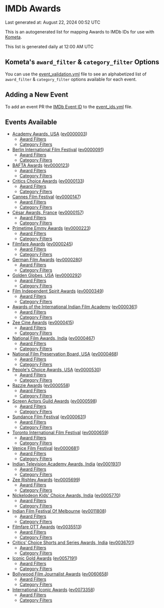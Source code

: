 # IMDb Awards

Last generated at: August 22, 2024 00:52 UTC

This is an autogenerated list for mapping Awards to IMDb IDs for use with [Kometa](https://github.com/Kometa-Team/Kometa).

This list is generated daily at 12:00 AM UTC 

## Kometa's `award_filter` & `category_filter` Options

You can use the [event_validation.yml](https://github.com/Kometa-Team/IMDb-Awards/blob/master/event_validation.yml) file to see an alphabetized list of `award_filter` & `category_filter` options available for each event.

## Adding a New Event

To add an event PR the [IMDb Event ID](https://www.imdb.com/event/all/) to the [event_ids.yml](https://github.com/Kometa-Team/IMDb-Awards/blob/master/event_ids.yml) file.

## Events Available

* [Academy Awards, USA](https://www.imdb.com/event/ev0000003) ([ev0000003](https://github.com/Kometa-Team/IMDb-Awards/blob/master/event_validation.yml#L1))
  * [Award Filters](https://github.com/Kometa-Team/IMDb-Awards/blob/master/event_validation.yml#L6)
  * [Category Filters](https://github.com/Kometa-Team/IMDb-Awards/blob/master/event_validation.yml#L14)
* [Berlin International Film Festival](https://www.imdb.com/event/ev0000091) ([ev0000091](https://github.com/Kometa-Team/IMDb-Awards/blob/master/event_validation.yml#L148))
  * [Award Filters](https://github.com/Kometa-Team/IMDb-Awards/blob/master/event_validation.yml#L152)
  * [Category Filters](https://github.com/Kometa-Team/IMDb-Awards/blob/master/event_validation.yml#L347)
* [BAFTA Awards](https://www.imdb.com/event/ev0000123) ([ev0000123](https://github.com/Kometa-Team/IMDb-Awards/blob/master/event_validation.yml#L624))
  * [Award Filters](https://github.com/Kometa-Team/IMDb-Awards/blob/master/event_validation.yml#L629)
  * [Category Filters](https://github.com/Kometa-Team/IMDb-Awards/blob/master/event_validation.yml#L662)
* [Critics Choice Awards](https://www.imdb.com/event/ev0000133) ([ev0000133](https://github.com/Kometa-Team/IMDb-Awards/blob/master/event_validation.yml#L1152))
  * [Award Filters](https://github.com/Kometa-Team/IMDb-Awards/blob/master/event_validation.yml#L1155)
  * [Category Filters](https://github.com/Kometa-Team/IMDb-Awards/blob/master/event_validation.yml#L1160)
* [Cannes Film Festival](https://www.imdb.com/event/ev0000147) ([ev0000147](https://github.com/Kometa-Team/IMDb-Awards/blob/master/event_validation.yml#L1261))
  * [Award Filters](https://github.com/Kometa-Team/IMDb-Awards/blob/master/event_validation.yml#L1266)
  * [Category Filters](https://github.com/Kometa-Team/IMDb-Awards/blob/master/event_validation.yml#L1433)
* [César Awards, France](https://www.imdb.com/event/ev0000157) ([ev0000157](https://github.com/Kometa-Team/IMDb-Awards/blob/master/event_validation.yml#L1663))
  * [Award Filters](https://github.com/Kometa-Team/IMDb-Awards/blob/master/event_validation.yml#L1666)
  * [Category Filters](https://github.com/Kometa-Team/IMDb-Awards/blob/master/event_validation.yml#L1671)
* [Primetime Emmy Awards](https://www.imdb.com/event/ev0000223) ([ev0000223](https://github.com/Kometa-Team/IMDb-Awards/blob/master/event_validation.yml#L1728))
  * [Award Filters](https://github.com/Kometa-Team/IMDb-Awards/blob/master/event_validation.yml#L1733)
  * [Category Filters](https://github.com/Kometa-Team/IMDb-Awards/blob/master/event_validation.yml#L1740)
* [Filmfare Awards](https://www.imdb.com/event/ev0000245) ([ev0000245](https://github.com/Kometa-Team/IMDb-Awards/blob/master/event_validation.yml#L2949))
  * [Award Filters](https://github.com/Kometa-Team/IMDb-Awards/blob/master/event_validation.yml#L2953)
  * [Category Filters](https://github.com/Kometa-Team/IMDb-Awards/blob/master/event_validation.yml#L2962)
* [German Film Awards](https://www.imdb.com/event/ev0000280) ([ev0000280](https://github.com/Kometa-Team/IMDb-Awards/blob/master/event_validation.yml#L3064))
  * [Award Filters](https://github.com/Kometa-Team/IMDb-Awards/blob/master/event_validation.yml#L3068)
  * [Category Filters](https://github.com/Kometa-Team/IMDb-Awards/blob/master/event_validation.yml#L3091)
* [Golden Globes, USA](https://www.imdb.com/event/ev0000292) ([ev0000292](https://github.com/Kometa-Team/IMDb-Awards/blob/master/event_validation.yml#L3164))
  * [Award Filters](https://github.com/Kometa-Team/IMDb-Awards/blob/master/event_validation.yml#L3169)
  * [Category Filters](https://github.com/Kometa-Team/IMDb-Awards/blob/master/event_validation.yml#L3177)
* [Film Independent Spirit Awards](https://www.imdb.com/event/ev0000349) ([ev0000349](https://github.com/Kometa-Team/IMDb-Awards/blob/master/event_validation.yml#L3343))
  * [Award Filters](https://github.com/Kometa-Team/IMDb-Awards/blob/master/event_validation.yml#L3346)
  * [Category Filters](https://github.com/Kometa-Team/IMDb-Awards/blob/master/event_validation.yml#L3355)
* [Awards of the International Indian Film Academy](https://www.imdb.com/event/ev0000361) ([ev0000361](https://github.com/Kometa-Team/IMDb-Awards/blob/master/event_validation.yml#L3395))
  * [Award Filters](https://github.com/Kometa-Team/IMDb-Awards/blob/master/event_validation.yml#L3397)
  * [Category Filters](https://github.com/Kometa-Team/IMDb-Awards/blob/master/event_validation.yml#L3406)
* [Zee Cine Awards](https://www.imdb.com/event/ev0000415) ([ev0000415](https://github.com/Kometa-Team/IMDb-Awards/blob/master/event_validation.yml#L3485))
  * [Award Filters](https://github.com/Kometa-Team/IMDb-Awards/blob/master/event_validation.yml#L3487)
  * [Category Filters](https://github.com/Kometa-Team/IMDb-Awards/blob/master/event_validation.yml#L3497)
* [National Film Awards, India](https://www.imdb.com/event/ev0000467) ([ev0000467](https://github.com/Kometa-Team/IMDb-Awards/blob/master/event_validation.yml#L3602))
  * [Award Filters](https://github.com/Kometa-Team/IMDb-Awards/blob/master/event_validation.yml#L3606)
  * [Category Filters](https://github.com/Kometa-Team/IMDb-Awards/blob/master/event_validation.yml#L3619)
* [National Film Preservation Board, USA](https://www.imdb.com/event/ev0000468) ([ev0000468](https://github.com/Kometa-Team/IMDb-Awards/blob/master/event_validation.yml#L3819))
  * [Award Filters](https://github.com/Kometa-Team/IMDb-Awards/blob/master/event_validation.yml#L3822)
  * [Category Filters](https://github.com/Kometa-Team/IMDb-Awards/blob/master/event_validation.yml#L3824)
* [People's Choice Awards, USA](https://www.imdb.com/event/ev0000530) ([ev0000530](https://github.com/Kometa-Team/IMDb-Awards/blob/master/event_validation.yml#L3827))
  * [Award Filters](https://github.com/Kometa-Team/IMDb-Awards/blob/master/event_validation.yml#L3830)
  * [Category Filters](https://github.com/Kometa-Team/IMDb-Awards/blob/master/event_validation.yml#L3833)
* [Razzie Awards](https://www.imdb.com/event/ev0000558) ([ev0000558](https://github.com/Kometa-Team/IMDb-Awards/blob/master/event_validation.yml#L4076))
  * [Award Filters](https://github.com/Kometa-Team/IMDb-Awards/blob/master/event_validation.yml#L4079)
  * [Category Filters](https://github.com/Kometa-Team/IMDb-Awards/blob/master/event_validation.yml#L4084)
* [Screen Actors Guild Awards](https://www.imdb.com/event/ev0000598) ([ev0000598](https://github.com/Kometa-Team/IMDb-Awards/blob/master/event_validation.yml#L4124))
  * [Award Filters](https://github.com/Kometa-Team/IMDb-Awards/blob/master/event_validation.yml#L4127)
  * [Category Filters](https://github.com/Kometa-Team/IMDb-Awards/blob/master/event_validation.yml#L4129)
* [Sundance Film Festival](https://www.imdb.com/event/ev0000631) ([ev0000631](https://github.com/Kometa-Team/IMDb-Awards/blob/master/event_validation.yml#L4155))
  * [Award Filters](https://github.com/Kometa-Team/IMDb-Awards/blob/master/event_validation.yml#L4158)
  * [Category Filters](https://github.com/Kometa-Team/IMDb-Awards/blob/master/event_validation.yml#L4208)
* [Toronto International Film Festival](https://www.imdb.com/event/ev0000659) ([ev0000659](https://github.com/Kometa-Team/IMDb-Awards/blob/master/event_validation.yml#L4320))
  * [Award Filters](https://github.com/Kometa-Team/IMDb-Awards/blob/master/event_validation.yml#L4323)
  * [Category Filters](https://github.com/Kometa-Team/IMDb-Awards/blob/master/event_validation.yml#L4374)
* [Venice Film Festival](https://www.imdb.com/event/ev0000681) ([ev0000681](https://github.com/Kometa-Team/IMDb-Awards/blob/master/event_validation.yml#L4446))
  * [Award Filters](https://github.com/Kometa-Team/IMDb-Awards/blob/master/event_validation.yml#L4451)
  * [Category Filters](https://github.com/Kometa-Team/IMDb-Awards/blob/master/event_validation.yml#L4785)
* [Indian Television Academy Awards, India](https://www.imdb.com/event/ev0001931) ([ev0001931](https://github.com/Kometa-Team/IMDb-Awards/blob/master/event_validation.yml#L5224))
  * [Award Filters](https://github.com/Kometa-Team/IMDb-Awards/blob/master/event_validation.yml#L5226)
  * [Category Filters](https://github.com/Kometa-Team/IMDb-Awards/blob/master/event_validation.yml#L5235)
* [Zee Rishtey Awards](https://www.imdb.com/event/ev0005699) ([ev0005699](https://github.com/Kometa-Team/IMDb-Awards/blob/master/event_validation.yml#L5409))
  * [Award Filters](https://github.com/Kometa-Team/IMDb-Awards/blob/master/event_validation.yml#L5411)
  * [Category Filters](https://github.com/Kometa-Team/IMDb-Awards/blob/master/event_validation.yml#L5413)
* [Nickelodeon Kids' Choice Awards, India](https://www.imdb.com/event/ev0005770) ([ev0005770](https://github.com/Kometa-Team/IMDb-Awards/blob/master/event_validation.yml#L5488))
  * [Award Filters](https://github.com/Kometa-Team/IMDb-Awards/blob/master/event_validation.yml#L5490)
  * [Category Filters](https://github.com/Kometa-Team/IMDb-Awards/blob/master/event_validation.yml#L5493)
* [Indian Film Festival Of Melbourne](https://www.imdb.com/event/ev0011808) ([ev0011808](https://github.com/Kometa-Team/IMDb-Awards/blob/master/event_validation.yml#L5528))
  * [Award Filters](https://github.com/Kometa-Team/IMDb-Awards/blob/master/event_validation.yml#L5530)
  * [Category Filters](https://github.com/Kometa-Team/IMDb-Awards/blob/master/event_validation.yml#L5542)
* [Filmfare OTT Awards](https://www.imdb.com/event/ev0035513) ([ev0035513](https://github.com/Kometa-Team/IMDb-Awards/blob/master/event_validation.yml#L5564))
  * [Award Filters](https://github.com/Kometa-Team/IMDb-Awards/blob/master/event_validation.yml#L5566)
  * [Category Filters](https://github.com/Kometa-Team/IMDb-Awards/blob/master/event_validation.yml#L5572)
* [Critics’ Choice Shorts and Series Awards, India](https://www.imdb.com/event/ev0036701) ([ev0036701](https://github.com/Kometa-Team/IMDb-Awards/blob/master/event_validation.yml#L5635))
  * [Award Filters](https://github.com/Kometa-Team/IMDb-Awards/blob/master/event_validation.yml#L5637)
  * [Category Filters](https://github.com/Kometa-Team/IMDb-Awards/blob/master/event_validation.yml#L5640)
* [Iconic Gold Awards](https://www.imdb.com/event/ev0057191) ([ev0057191](https://github.com/Kometa-Team/IMDb-Awards/blob/master/event_validation.yml#L5658))
  * [Award Filters](https://github.com/Kometa-Team/IMDb-Awards/blob/master/event_validation.yml#L5660)
  * [Category Filters](https://github.com/Kometa-Team/IMDb-Awards/blob/master/event_validation.yml#L5662)
* [Bollywood Film Journalist Awards](https://www.imdb.com/event/ev0060658) ([ev0060658](https://github.com/Kometa-Team/IMDb-Awards/blob/master/event_validation.yml#L5721))
  * [Award Filters](https://github.com/Kometa-Team/IMDb-Awards/blob/master/event_validation.yml#L5723)
  * [Category Filters](https://github.com/Kometa-Team/IMDb-Awards/blob/master/event_validation.yml#L5728)
* [International Iconic Awards](https://www.imdb.com/event/ev0073358) ([ev0073358](https://github.com/Kometa-Team/IMDb-Awards/blob/master/event_validation.yml#L5739))
  * [Award Filters](https://github.com/Kometa-Team/IMDb-Awards/blob/master/event_validation.yml#L5741)
  * [Category Filters](https://github.com/Kometa-Team/IMDb-Awards/blob/master/event_validation.yml#L5744)
